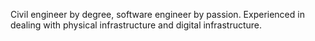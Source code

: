 
Civil engineer by degree, software engineer by passion.
Experienced in dealing with physical infrastructure and digital infrastructure.